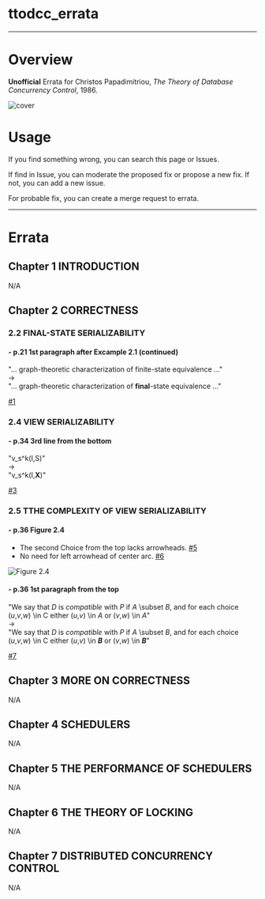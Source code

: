 # ttodcc_errata

---

# Overview
**Unofficial** Errata for Christos Papadimitriou, *The Theory of Database Concurrency Control*, 1986.

![cover](https://user-images.githubusercontent.com/47991351/72767770-8119ac80-3c38-11ea-94e3-40cfc4efc4f3.jpg)

# Usage
If you find something wrong, you can search this page or Issues.

If find in Issue, you can moderate the proposed fix or propose a new fix.
If not, you can add a new issue.

For probable fix, you can create a merge request to errata.


---
# Errata

## Chapter 1 INTRODUCTION
N/A

## Chapter 2 CORRECTNESS

### 2.2 FINAL-STATE SERIALIZABILITY
#### - p.21 1st paragraph after Excample 2.1 (continued)
"... graph-theoretic characterization of finite-state equivalence ..."  
->  
"... graph-theoretic characterization of **final**-state equivalence ..."

[#1](https://github.com/supisula/ttodcc_errata/issues/1)

### 2.4 VIEW SERIALIZABILITY
#### - p.34 3rd line from the bottom
"v_s^k(I,S)"  
->  
"v_s^k(I,**X**)"

[#3](https://github.com/supisula/ttodcc_errata/issues/3)

### 2.5 TTHE COMPLEXITY OF VIEW SERIALIZABILITY
#### - p.36 Figure 2.4
- The second Choice from the top lacks arrowheads. [#5](https://github.com/supisula/ttodcc_errata/issues/5)
- No need for left arrowhead of center arc. [#6](https://github.com/supisula/ttodcc_errata/issues/6)

![Figure 2.4](https://user-images.githubusercontent.com/47991351/73111647-7750bb80-3f4e-11ea-8c23-fc22aceb7b95.png)

#### - p.36 1st paragraph from the top
"We say that *D* is *compatible* with *P* if *A* \subset *B*, and for each choice (*u*,*v*,*w*) \in C either (*u*,*v*) \in *A* or (*v*,*w*) \in *A*"  
->  
"We say that *D* is *compatible* with *P* if *A* \subset *B*, and for each choice (*u*,*v*,*w*) \in C either (*u*,*v*) \in ***B*** or (*v*,*w*) \in ***B***"

[#7](https://github.com/supisula/ttodcc_errata/issues/7)


## Chapter 3 MORE ON CORRECTNESS
N/A
## Chapter 4 SCHEDULERS
N/A
## Chapter 5 THE PERFORMANCE OF SCHEDULERS
N/A
## Chapter 6 THE THEORY OF LOCKING
N/A
## Chapter 7 DISTRIBUTED CONCURRENCY CONTROL
N/A
